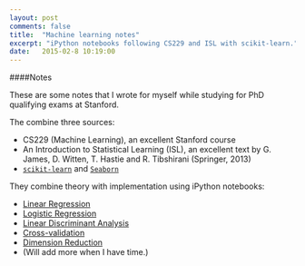 ```yaml
---
layout: post
comments: false
title:  "Machine learning notes"
excerpt: "iPython notebooks following CS229 and ISL with scikit-learn."
date:   2015-02-8 10:19:00
---
```


####Notes

These are some notes that I wrote for myself while studying for PhD qualifying exams at Stanford.

The combine three sources:

* CS229 (Machine Learning), an excellent Stanford course
* An Introduction to Statistical Learning (ISL), an excellent text by G. James, D. Witten, T. Hastie and R. Tibshirani (Springer, 2013)
* [`scikit-learn`](http://scikit-learn.org/stable/) and [`Seaborn`](http://stanford.edu/~mwaskom/software/seaborn/)

They combine theory with implementation using iPython notebooks: 

* [Linear Regression](http://nbviewer.ipython.org/github/lmart999/CS229_ISL/blob/master/Linear%20Regression.ipynb) 
* [Logistic Regression](http://nbviewer.ipython.org/github/lmart999/CS229_ISL/blob/master/Logistic%20Regression.ipynb) 
* [Linear Discriminant Analysis](http://nbviewer.ipython.org/github/lmart999/CS229_ISL/blob/master/Linear%20Discriminant%20Analysis.ipynb) 
* [Cross-validation](http://nbviewer.ipython.org/github/lmart999/CS229_ISL/blob/master/Cross-validation.ipynb) 
* [Dimension Reduction](http://nbviewer.ipython.org/github/lmart999/CS229_ISL/blob/master/Dimension%20Reduction.ipynb) 
* (Will add more when I have time.)
